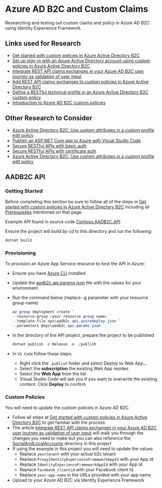 # Azure AD B2C and Custom Claims

Researching and testing out custom claims and policy in Azure AD B2C using Identity Experience Framework

## Links used for Research

* [Get started with custom policies in Azure Active Directory B2C](https://docs.microsoft.com/en-us/azure/active-directory-b2c/custom-policy-get-started?tabs=applications)
* [Set up sign-in with an Azure Active Directory account using custom policies in Azure Active Directory B2C](https://docs.microsoft.com/en-us/azure/active-directory-b2c/identity-provider-azure-ad-single-tenant-custom?tabs=applications)
* [Integrate REST API claims exchanges in your Azure AD B2C user journey as validation of user input](https://docs.microsoft.com/en-us/azure/active-directory-b2c/rest-api-claims-exchange-dotnet)
* [Add REST API claims exchanges to custom policies in Azure Active Directory B2C](https://docs.microsoft.com/en-us/azure/active-directory-b2c/custom-policy-rest-api-claims-exchange)
* [Define a RESTful technical profile in an Azure Active Directory B2C custom policy](https://docs.microsoft.com/en-us/azure/active-directory-b2c/restful-technical-profile)
* [Introduction to Azure AD B2C custom policies](https://github.com/azure-ad-b2c/ief-wiki/wiki)

## Other Research to Consider

* [Azure Active Directory B2C: Use custom attributes in a custom profile edit policy](https://docs.microsoft.com/en-us/azure/active-directory-b2c/custom-policy-custom-attributes)
* [Publish an ASP.NET Core app to Azure with Visual Studio Code](https://docs.microsoft.com/en-us/aspnet/core/tutorials/publish-to-azure-webapp-using-vscode?view=aspnetcore-3.1)
* [Secure RESTful APIs with basic auth](https://docs.microsoft.com/en-us/azure/active-directory-b2c/secure-rest-api-dotnet-basic-auth)
* [Secure RESTful APIs with certificate auth](https://docs.microsoft.com/en-us/azure/active-directory-b2c/secure-rest-api-dotnet-certificate-auth)
* [Azure Active Directory B2C: Use custom attributes in a custom profile edit policy](https://docs.microsoft.com/en-us/azure/active-directory-b2c/custom-policy-custom-attributes)

## AADB2C API

### Getting Started

Before completing this section be sure to follow all of the steps in [Get started with custom policies in Azure Active Directory B2C](https://docs.microsoft.com/en-us/azure/active-directory-b2c/custom-policy-get-started?tabs=applications) including all [Prerequisites](https://docs.microsoft.com/en-us/azure/active-directory-b2c/custom-policy-get-started?tabs=applications#prerequisites) mentioned on that page.

Example API found in source code [Contoso.AADB2C.API](src/Contoso.AADB2C.API)

Ensure the project will build by cd to this directory and run the following:

```powershell
dotnet build
```

### Provisioning

To provision an Azure App Service resource to host the API in Azure:

* Ensure you have [Azure CLI](https://docs.microsoft.com/en-us/cli/azure/install-azure-cli?view=azure-cli-latest) installed
* Update the [aadb2c.api.params.json](ops/aadb2c.api.params.json) file with the values for your environment
* Run the command below (replace -g parameter with your resource group name)

    ```powershell
    az group deployment create `
    --resource-group <your resource group name> `
    --template-file ops\aadb2c.api.azuredeploy.json `
    --parameters @ops\aadb2c.api.params.json
    ```

* In the directory of the API project, prepare the project to be published

    ```powershell
    dotnet publish -c Release -o ./publish
    ```

* In `VS Code` follow these steps:
  * Right click the `.publish` folder and select Deploy to Web App...
  * Select the **subscription** the existing Web App resides
  * Select the **Web App** from the list
  * Visual Studio Code will ask you if you want to overwrite the existing content. Click **Deploy** to confirm

### Custom Policies

You will need to update the custom policies in Azure AD B2C

* Follow all steps at [Get started with custom policies in Azure Active Directory B2C](https://docs.microsoft.com/en-us/azure/active-directory-b2c/custom-policy-get-started?tabs=applications) to get familiar with the process
* The article [Integrate REST API claims exchanges in your Azure AD B2C user journey as validation of user input](https://docs.microsoft.com/en-us/azure/active-directory-b2c/rest-api-claims-exchange-dotnet) will walk you through the changes you need to make but you can also reference the [SocialAndLocalAccounts](ops/b2c-custom-policy/SocialAndLocalAccounts/) directory in this project
* If using the example in this project you will need to update the values
  * Replace `yourtenant` with your actual b2c tenant
  * Replace `ProxyIdentityExperienceFrameworkAppId` with your App Id
  * Replace `IdentityExperienceFrameworkAppId` with your App Id
  * Replace `facebook_clientid` with your Facebook client Id
  * Replace `your-app-name` in the URLs provided with your app name
* Upload to your Azure AD B2C via Identity Experience Framework
